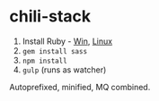 # chili-stack

1. Install Ruby - [Win](http://rubyinstaller.org/), [Linux](https://www.ruby-lang.org/en/documentation/installation/#package-management-systems)
2. `gem install sass`
3. `npm install`
4. `gulp` (runs as watcher)

Autoprefixed, minified, MQ combined.
